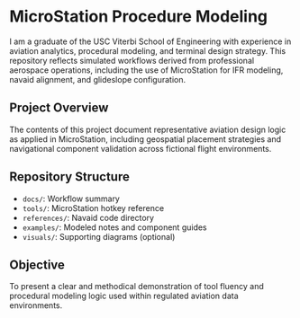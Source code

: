 # MicroStation Procedure Modeling

I am a graduate of the USC Viterbi School of Engineering with experience in aviation analytics, procedural modeling, and terminal design strategy. This repository reflects simulated workflows derived from professional aerospace operations, including the use of MicroStation for IFR modeling, navaid alignment, and glideslope configuration.

## Project Overview

The contents of this project document representative aviation design logic as applied in MicroStation, including geospatial placement strategies and navigational component validation across fictional flight environments.

## Repository Structure

- `docs/`: Workflow summary  
- `tools/`: MicroStation hotkey reference  
- `references/`: Navaid code directory  
- `examples/`: Modeled notes and component guides  
- `visuals/`: Supporting diagrams (optional)

## Objective

To present a clear and methodical demonstration of tool fluency and procedural modeling logic used within regulated aviation data environments.
